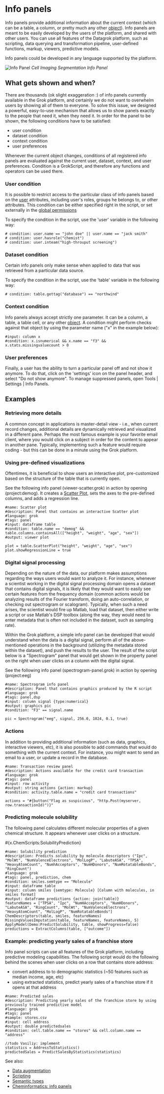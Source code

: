 <!-- TITLE: Info panels -->
<!-- SUBTITLE: -->

# Info panels

Info panels provide additional information about the 
current context (which can be a table, a column, or pretty much
any other [object](../overview/objects.md)). Info panels are meant to be 
easily developed by the users of the platform, and shared with other users. 
You can use all features of the Datagrok platform, such as scripting, data 
querying and transformation pipeline, user-defined functions,
markup, viewers, predictive models.

Info panels could be developed in any language supported
by the platform. 

![Info Panel](cell-imaging-segmentation.png "Cell Imaging Segmentation")
*Cell Imaging Segmentation Info Panel*

## What gets shown and when?

There are thousands (ok slight exaggeration :) of info panels currently available in the Grok platform,
and certainly we do not want to overwhelm users by showing all of them to everyone.
To solve this issue, we designed a powerful, easy-to-use mechanism that allows
us to show panels exactly to the people that need it, when they need it. 
In order for the panel to be shown, the following conditions have to be satisfied:
* user condition
* dataset condition
* context condition
* user preferences

Whenever the current object changes, conditions of all registered info panels are evaluated
against the current user, dataset, context, and user preferences. Condition is a GrokScript, and
therefore any functions and operators can be used there.

### User condition

It is possible to restrict access to the particular class of info panels based
on the [user](../govern/user.md) attributes, including user's roles, groups he
belongs to, or other attributes. This condition can be either specified right in 
the script, or set externally in the [global permissions](../govern/global-permissions.md)

To specify the condition in the script, use the 'user' variable in the following way: 
```
# condition: user.name == "john doe" || user.name == "jack smith" 
# condition: user.hasrole("chemist") 
# condition: user.inteam("high-throuput screening") 
```

### Dataset condition

Certain info panels only make sense when applied to data that was retrieved from
a particular data source. 

To specify the condition in the script, use the 'table' variable in the following way: 
```
# condition: table.gettag("database") == "northwind" 
```

### Context condition

Info panels always accept strictly one parameter. It can be a column, a table, a table 
cell, or any other [object](../overview/objects.md). A condition might perform checks
against that object by using the parameter name ("x" in the example below):

```
#input: column x
#condition: x.isnumerical && x.name == "f3" && x.stats.missingvaluecount > 0 
```

### User preferences

Finally, a user has the ability to turn a particular panel off and not show it anymore.
To do that, click on the 'settings' icon on the panel header, and select "Do not show anymore".
To manage suppressed panels, open Tools | Settings | Info Panels.

## Examples

### Retrieving more details

A common concept in applications is master-detail view - i.e., when
current record changes, additional details are dynamically retrieved and
visualized in a different pane. Perhaps the most famous example is your
favorite email client, where you would click on a subject in order for 
the content to appear in another pane. Typically, implementing such a feature
would require coding - but this can be done in a minute using the Grok platform.

### Using pre-defined visualizations

Oftentimes, it is beneficial to show users an interactive plot, pre-customized
based on the structure of the table that is currently open.

See the following info panel (viewer-scatter.grok) in action 
by opening (project:demog). It creates a [Scatter Plot](../visualize/viewers/scatter-plot.md),
sets the axes to the pre-defined columns, and adds a regression line.

```
#name: Scatter plot
#description: Panel that contains an interactive Scatter plot
#language: grok
#tags: panel
#input: dataframe table
#condition: table.name == "demog" && table.columns.containsAll(["height", "weight", "age", "sex"])
#output: viewer plot

plot = table.ScatterPlot("height", "weight", "age", "sex")
plot.showRegressionLine = true
```

### Digital signal processing

Depending on the nature of the data, our platform makes assumptions regarding
the ways users would want to analyze it. For instance, whenever a scientist working in the
digital signal processing domain opens a dataset that contains digital signals, it
is likely that they would want to easily see certain features from the frequency domain 
(common actions would be analyzing results of the Fourier transform, doing an 
auto-correlation, or checking out spectrogram or scalogram). Typically, when such 
a need arises, the scientist would fire up Matlab, load that dataset, then either write 
a script or use Matlab's DSP toolbox (along the way, they would need to enter metadata
that is often not included in the dataset, such as sampling rate).

Within the Grok platform, a simple info panel can be developed that would understand
when the data is a digital signal, perform all of the above-mentioned operations 
in the background (utilizing the metadata stored within the dataset), and push the
results to the user. The result of the script below is a "Spectrogram" panel that would 
get shown in the property panel on the right when user clicks on a column with the
digital signal.

See the following info panel (spectrogram-panel.grok) in action 
by opening (project:eeg)

```
#name: Spectrogram info panel
#description: Panel that contains graphics produced by the R script
#language: grok
#tags: panel,dsp
#input: column signal {type:numerical}
#output: graphics pic
#condition: "F3" == signal.name

pic = Spectrogram("eeg", signal, 256.0, 1024, 0.1, true)
``` 

### Actions

In addition to providing additional information (such as data, graphics, interactive
viewers, etc), it is also possible to add commands that would do something with the
current context. For instance, you might want to send an email to a user, or update
a record in the database.

```
#name: Transaction review panel
#description: Actions available for the credit card transaction
#language: grok
#tags: panel
#input: row activity
#output: string actions {action: markup}
#condition: activity.table.name = "credit card transactions"

actions = "#{button("Flag as suspicious", "http.Post(myserver, row.transactionId)")}"
```
 

### Predicting molecule solubility

The following panel calculates different molecular properties of a given 
chemical structure. It appears whenever user clicks on a structure.

#{x.ChemScripts:SolubilityPrediction}

```
#name: Solubility prediction
#description: Predicts solubility by molecule descriptors ("Ipc", "MolWt", "NumValenceElectrons", "MolLogP", "LabuteASA", "TPSA", "HeavyAtomCount", "NumhAcceptors", "NumHDonors", "NumRotatableBonds", "RingCount")
#language: grok
#tags: panel, prediction, chem
#condition: smiles.semtype == "Molecule"
#input: dataframe table
#input: column smiles {semtype: Molecule} [Column with molecules, in smiles format]
#output: dataframe predictions {action: join(table)}
featureNames = ["TPSA", "Ipc", "NumHAcceptors", "NumHDonors", "LabuteASA", "RingCount", "MolWt", "NumValenceElectrons", "HeavyAtomCount", "MolLogP", "NumRotatableBonds"]
ChemDescriptors(table, smiles, featureNames)
MissingValuesImputation(table, featureNames, featureNames, 5)
ApplyModel(Demo:PredictSolubility, table, showProgress=false)
predictions = ExtractColumns(table, ["outcome"])
```

### Example: predicting yearly sales of a franchise store

Info panel scripts can use all features of the Grok platform, including 
predictive modeling capabilities. The following script would do the following
behind the scenes when user clicks on a row that contains store address:
* convert address to to demographic statistics (~50 features such as median income, age, etc)
* using extracted statistics, predict yearly sales of a franchise store if it opens at that address 

```
#name: Predicted sales
#description: Predicting yearly sales of the franchise store by using previously trained predictive model
#language: grok
#tags: panel
#sample: stores.csv
#input: cell address
#output: double predictedsales
#condition: cell.table.name == "stores" && cell.column.name == "address"

//todo Vasiliy: implement
statistics = AddressToStatistics()
predictedSales = PredictSalesByStatistics(statistics)
```

See also:

* [Data augmentation](data-augmentation.md) 
* [Scripting](../develop/scripting.md)
* [Semantic types](semantic-types.md)
* [Cheminformatics: info panels](../domains/chem/cheminformatics.md#info-panels)
